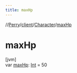 ```yaml
---
title: maxHp
---
```

//[Perry](../../../index.html)/[client](../index.html)/[Character](index.html)/[maxHp](max-hp.html)



# maxHp



[jvm]\
var [maxHp](max-hp.html): [Int](https://kotlinlang.org/api/latest/jvm/stdlib/kotlin/-int/index.html) = 50




